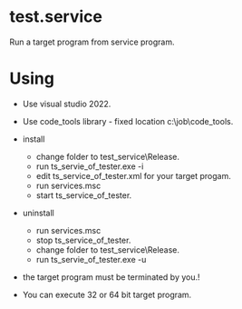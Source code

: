 # test.service
Run a target program from service program. 

# Using
- Use visual studio 2022.
- Use code_tools library -  fixed location c:\job\code_tools.

- install
  - change folder to test_service\Release.
  - run ts_servie_of_tester.exe -i
  - edit ts_service_of_tester.xml for your target progam.
  - run services.msc
  - start ts_service_of_tester.
- uninstall
  - run services.msc
  - stop ts_service_of_tester.
  - change folder to test_service\Release.
  - run ts_servie_of_tester.exe -u

- the target program must be terminated by you.!
- You can execute 32 or 64 bit target program.




